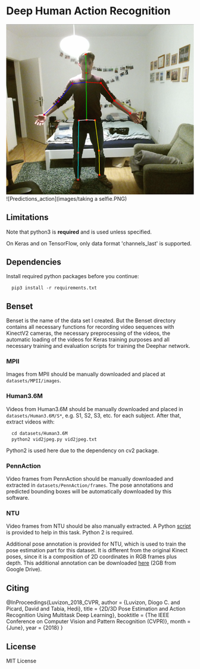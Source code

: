 # Deep Human Action Recognition

![Predictions_pose](images/pose_normal.PNG)
![Predictions_action](images/taking a selfie.PNG)

## Limitations

Note that python3 is **required** and is used unless specified.

On Keras and on TensorFlow, only data format 'channels_last' is supported.

## Dependencies

Install required python packages before you continue:
```
  pip3 install -r requirements.txt
```

## Benset

Benset is the name of the data set I created. But the Benset directory contains all necessary functions for recording video sequences with KinectV2 cameras, the necessary preprocessing of the videos, the automatic loading of the videos for Keras training purposes and all necessary training and evaluation scripts for training the Deephar network.

### MPII

Images from MPII should be manually downloaded and placed
at `datasets/MPII/images`.

### Human3.6M

Videos from Human3.6M should be manually downloaded and placed
in `datasets/Human3.6M/S*`, e.g. S1, S2, S3, etc. for each subject.
After that, extract videos with:
```
  cd datasets/Human3.6M
  python2 vid2jpeg.py vid2jpeg.txt
```
Python2 is used here due to the dependency on cv2 package.

### PennAction

Video frames from PennAction should be manually downloaded and extracted
in `datasets/PennAction/frames`. The pose annotations and predicted bounding
boxes will be automatically downloaded by this software.

### NTU

Video frames from NTU should be also manually extracted.
A Python [script](datasets/NTU/extract-resize-videos.py) is provided to help in
this task. Python 2 is required.

Additional pose annotation is provided for NTU, which is used to train the pose
estimation part for this dataset. It is different from the original Kinect
poses, since it is a composition of 2D coordinates in RGB frames plus depth.
This additional annotation can be downloaded
[here](https://drive.google.com/open?id=1eTJPb8q2XCRK8NEC4h17p17JW2DDNwjG)
(2GB from Google Drive).


## Citing

@InProceedings{Luvizon_2018_CVPR,
  author = {Luvizon, Diogo C. and Picard, David and Tabia, Hedi},
  title = {2D/3D Pose Estimation and Action Recognition Using Multitask Deep Learning},
  booktitle = {The IEEE Conference on Computer Vision and Pattern Recognition (CVPR)},
  month = {June},
  year = {2018}
}


## License

MIT License

